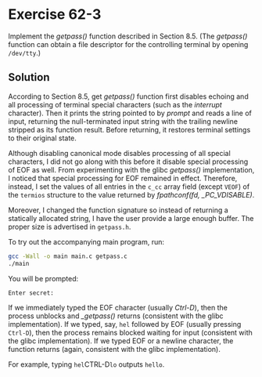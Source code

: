# Exercise 62-3

Implement the *getpass()* function described in Section 8.5. (The *getpass()* function
can obtain a file descriptor for the controlling terminal by opening `/dev/tty`.)

## Solution

According to Section 8.5, get *getpass()* function first disables echoing and all
processing of terminal special characters (such as the *interrupt* character).
Then it prints the string pointed to by *prompt* and reads a line of input,
returning the null-terminated input string with the trailing newline stripped as
its function result. Before returning, it restores terminal settings to their original
state.

Although disabling canonical mode disables processing of all special characters,
I did not go along with this before it disable special processing of EOF as well.
From experimenting with the glibc *getpass()* implementation, I noticed that special
processing for EOF remained in effect. Therefore, instead, I set the values of all
entries in the `c_cc` array field (except `VEOF`) of the `termios` structure to the
value returned by *fpathconf(fd, _PC_VDISABLE)*.

Moreover, I changed the function signature so instead of returning a statically
allocated string, I have the user provide a large enough buffer. The proper size
is advertised in `getpass.h`.

To try out the accompanying main program, run:

```bash
gcc -Wall -o main main.c getpass.c
./main
```

You will be prompted:

```
Enter secret: 
```

If we immediately typed the EOF character (usually *Ctrl-D*), then the process unblocks
and *_getpass()* returns (consistent with the glibc implementation). If we typed, say, `hel`
followed by EOF (usually pressing `Ctrl-D`), then the process remains blocked waiting for
input (consistent with the glibc implementation). If we typed EOF or a newline character,
the function returns (again, consistent with the glibc implementation).

For example, typing `hel`CTRL-D`lo` outputs `hello`.

